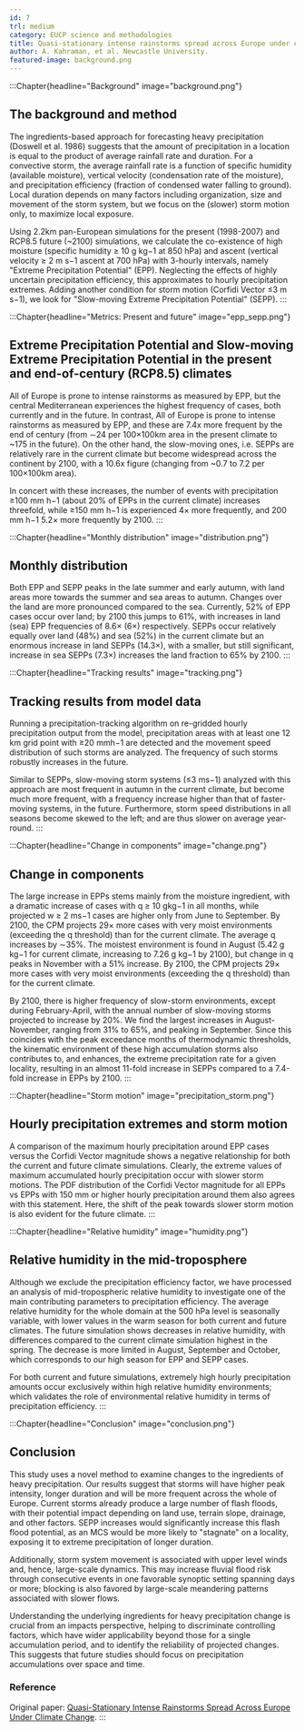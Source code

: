 ```yaml
---
id: 7
trl: medium
category: EUCP science and methodologies
title: Quasi-stationary intense rainstorms spread across Europe under climate change
author: A. Kahraman, et al. Newcastle University.
featured-image: background.png
---
```


:::Chapter{headline="Background" image="background.png"}
## The background and method

The ingredients-based approach for forecasting heavy precipitation (Doswell et
al. 1986) suggests that the amount of precipitation in a location is equal to
the product of average rainfall rate and duration. For a convective storm, the
average rainfall rate is a function of specific humidity (available moisture),
vertical velocity (condensation rate of the moisture), and precipitation
efficiency (fraction of condensed water falling to ground). Local duration
depends on many factors including organization, size and movement of the storm
system, but we focus on the (slower) storm motion only, to maximize local
exposure.

Using 2.2km pan-European simulations for the present (1998-2007) and RCP8.5
future (~2100) simulations, we calculate the co-existence of high moisture
(specific humidity ≥ 10 g kg−1 at 850 hPa) and ascent (vertical velocity ≥ 2 m
s−1 ascent at 700 hPa) with 3-hourly intervals, namely "Extreme Precipitation
Potential" (EPP). Neglecting the effects of highly uncertain precipitation
efficiency, this approximates to hourly precipitation extremes. Adding another
condition for storm motion (Corfidi Vector ≤3 m s−1), we look for "Slow-moving
Extreme Precipitation Potential" (SEPP).
:::

:::Chapter{headline="Metrics: Present and future" image="epp_sepp.png"}
## Extreme Precipitation Potential and Slow-moving Extreme Precipitation Potential in the present and end-of-century (RCP8.5) climates

All of Europe is prone to intense rainstorms as measured by EPP, but the central
Mediterranean experiences the highest frequency of cases, both currently and in
the future. In contrast, All of Europe is prone to intense rainstorms as
measured by EPP, and these are 7.4x more frequent by the end of century (from
∼24 per 100×100km area in the present climate to ~175 in the future). On the
other hand, the slow-moving ones, i.e. SEPPs are relatively rare in the current
climate but become widespread across the continent by 2100, with a 10.6x figure
(changing from ~0.7 to 7.2 per 100×100km area).

In concert with these increases, the number of events with precipitation ≥100 mm
h−1 (about 20% of EPPs in the current climate) increases threefold, while ≥150
mm h−1 is experienced 4× more frequently, and 200 mm h−1 5.2× more frequently by
2100.
:::

:::Chapter{headline="Monthly distribution" image="distribution.png"}
## Monthly distribution

Both EPP and SEPP peaks in the late summer and early autumn, with land areas
more towards the summer and sea areas to autumn. Changes over the land are more
pronounced compared to the sea. Currently, 52% of EPP cases occur over land; by
2100 this jumps to 61%, with increases in land (sea) EPP frequencies of 8.6×
(6×) respectively. SEPPs occur relatively equally over land (48%) and sea (52%)
in the current climate but an enormous increase in land SEPPs (14.3×), with a
smaller, but still significant, increase in sea SEPPs (7.3×) increases the land
fraction to 65% by 2100.
:::

:::Chapter{headline="Tracking results" image="tracking.png"}
## Tracking results from model data

Running a precipitation-tracking algorithm on re-gridded hourly precipitation
output from the model, precipitation areas with at least one 12 km grid point
with ≥20 mmh−1 are detected and the movement speed distribution of such storms
are analyzed. The frequency of such storms robustly increases in the future.

Similar to SEPPs, slow-moving storm systems (≤3 ms−1) analyzed with this
approach are most frequent in autumn in the current climate, but become much
more frequent, with a frequency increase higher than that of faster-moving
systems, in the future. Furthermore, storm speed distributions in all seasons
become skewed to the left; and are thus slower on average year-round.
:::

:::Chapter{headline="Change in components" image="change.png"}
## Change in components

The large increase in EPPs stems mainly from the moisture ingredient, with a
dramatic increase of cases with q ≥ 10 gkg−1 in all months, while projected w ≥
2 ms−1 cases are higher only from June to September. By 2100, the CPM projects
29× more cases with very moist environments (exceeding the q threshold) than for
the current climate. The average q increases by ∼35%. The moistest environment
is found in August (5.42 g kg−1 for current climate, increasing to 7.26 g kg−1
by 2100), but change in q peaks in November with a 51% increase. By 2100, the
CPM projects 29× more cases with very moist environments (exceeding the q
threshold) than for the current climate.

By 2100, there is higher frequency of slow-storm environments, except during
February-April, with the annual number of slow-moving storms projected to
increase by 20%. We find the largest increases in August-November, ranging from
31% to 65%, and peaking in September. Since this coincides with the peak
exceedance months of thermodynamic thresholds, the kinematic environment of
these high accumulation storms also contributes to, and enhances, the extreme
precipitation rate for a given locality, resulting in an almost 11-fold increase
in SEPPs compared to a 7.4-fold increase in EPPs by 2100.
:::

:::Chapter{headline="Storm motion" image="precipitation_storm.png"}
## Hourly precipitation extremes and storm motion

A comparison of the maximum hourly precipitation around EPP cases versus the
Corfidi Vector magnitude shows a negative relationship for both the current and
future climate simulations. Clearly, the extreme values of maximum accumulated
hourly precipitation occur with slower storm motions. The PDF distribution of
the Corfidi Vector magnitude for all EPPs vs EPPs with 150 mm or higher hourly
precipitation around them also agrees with this statement. Here, the shift of
the peak towards slower storm motion is also evident for the future climate.
:::

:::Chapter{headline="Relative humidity" image="humidity.png"}
## Relative humidity in the mid-troposphere

Although we exclude the precipitation efficiency factor, we have processed an
analysis of mid-tropospheric relative humidity to investigate one of the main
contributing parameters to precipitation efficiency. The average relative
humidity for the whole domain at the 500 hPa level is seasonally variable, with
lower values in the warm season for both current and future climates. The future
simulation shows decreases in relative humidity, with differences compared to
the current climate simulation highest in the spring. The decrease is more
limited in August, September and October, which corresponds to our high season
for EPP and SEPP cases.

For both current and future simulations, extremely high hourly precipitation
amounts occur exclusively within high relative humidity environments; which
validates the role of environmental relative humidity in terms of precipitation
efficiency.
:::

:::Chapter{headline="Conclusion" image="conclusion.png"}
## Conclusion

This study uses a novel method to examine changes to the ingredients of heavy
precipitation. Our results suggest that storms will have higher peak intensity,
longer duration and will be more frequent across the whole of Europe. Current
storms already produce a large number of flash floods, with their potential
impact depending on land use, terrain slope, drainage, and other factors. SEPP
increases would significantly increase this flash flood potential, as an MCS
would be more likely to "stagnate" on a locality, exposing it to extreme
precipitation of longer duration.

Additionally, storm system movement is associated with upper level winds and,
hence, large-scale dynamics. This may increase fluvial flood risk through
consecutive events in one favorable synoptic setting spanning days or more;
blocking is also favored by large-scale meandering patterns associated with
slower flows.

Understanding the underlying ingredients for heavy precipitation change is
crucial from an impacts perspective, helping to discriminate controlling
factors, which have wider applicability beyond those for a single accumulation
period, and to identify the reliability of projected changes. This suggests that
future studies should focus on precipitation accumulations over space and time.

### Reference

Original paper: [Quasi-Stationary Intense Rainstorms Spread Across Europe Under
Climate Change](https://doi.org/10.1029/2020GL092361).
:::
